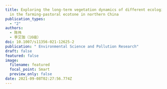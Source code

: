 ```yaml
---
title: Exploring the long-term vegetation dynamics of different ecological zones
  in the farming-pastoral ecotone in northern China
publication_types:
  - "2"
authors:
  - 陈伟
  - 李艾珈（16级）
doi: 10.1007/s11356-021-12625-2
publication: " Environmental Science and Pollution Research"
draft: false
featured: false
image:
  filename: featured
  focal_point: Smart
  preview_only: false
date: 2021-09-08T02:27:56.774Z
---
```

